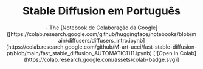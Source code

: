 <h1 align="center">Stable Diffusion em Português</h1>
<p align="center">
<p>
<p align="center">
- The [Notebook de Colaboração da Google]([https://colab.research.google.com/github/huggingface/notebooks/blob/main/diffusers/diffusers_intro.ipynb](https://colab.research.google.com/github/M-art-ucci/fast-stable-diffusion-pt/blob/main/fast_stable_diffusion_AUTOMATIC1111.ipynb) [![Open In Colab](https://colab.research.google.com/assets/colab-badge.svg)]
